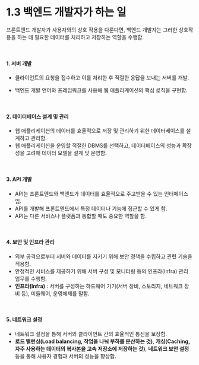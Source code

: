 # 1.3 백엔드 개발자가 하는 일

프론트엔드 개발자가 사용자와의 상호 작용을 다룬다면, 백엔드 개발자는 그러한 상호작용을 하는 데 필요한 데이터를 처리하고 저장하는 역할을 수행함.

<br>

#### 1. 서버 개발

- 클라이언트의 요청을 접수하고 이를 처리한 후 적절한 응답을 보내는 서버를 개발.

- 백엔드 개발 언어와 프레임워크를 사용해 웹 애플리케이션의 핵심 로직을 구현함.

<br>

#### 2. 데이터베이스 설계 및 관리

- 웹 애플리케이션의 데이터를 효율적으로 저장 및 관리하기 위한 데이터베이스를 설계하고 관리함.
- 웹 애플리케이션을 운영할 적절한 DBMS를 선택하고, 데이터베이스의 성능과 확장성을 고려해 데이터 모델을 설계 및 운영함.

<br>

#### 3. API 개발

- API는 프론트엔드와 백엔드가 데이터를 효율적으로 주고받을 수 있는 인터페이스임.
- API를 개발해 프론트엔드에서 특정 데이터나 기능에 접근할 수 있게 함.
- API는 다른 서비스나 플랫폼과 통합할 때도 중요한 역할을 함.

<br>

#### 4. 보안 및 인프라 관리

- 외부 공격으로부터 서버와 데이터를 지키기 위해 보안 정책을 수립하고 관련 기술을 적용함.
- 안정적인 서비스를 제공하기 위해 서버 구성 및 모니터링 등의 인프라(Infra) 관리 업무를 수행함.
- **인프라(Infra)** : 서버를 구성하는 하드웨어 기기(서버 장비, 스토리지, 네트워크 장비 등), 미들웨어, 운영체제를 말함.

<br>

#### 5. 네트워크 설정

- 네트워크 설정을 통해 서버와 클라이언트 간의 효율적인 통신을 보장함.
- **로드 밸런싱(Load balancing, 작업을 나눠 부하를 분산하는 것)**, **캐싱(Caching, 자주 사용하는 데이터의 복사본을 고속 저장소에 저장하는 것)**, **네트워크 보안 설정** 등을 통해 사용자 경험과 서버의 성능을 향상함.
